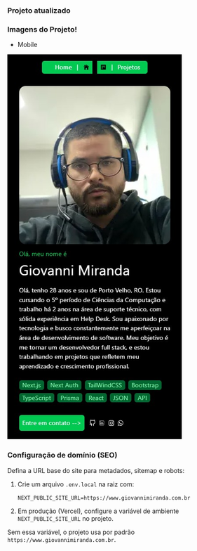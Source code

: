 ### Projeto atualizado

### Imagens do Projeto!

* Mobile
<img src="./screens/sessao1.png" alt="Preview" />

### Configuração de domínio (SEO)

Defina a URL base do site para metadados, sitemap e robots:

1. Crie um arquivo `.env.local` na raiz com:

	```
	NEXT_PUBLIC_SITE_URL=https://www.giovannimiranda.com.br
	```

2. Em produção (Vercel), configure a variável de ambiente `NEXT_PUBLIC_SITE_URL` no projeto.

Sem essa variável, o projeto usa por padrão `https://www.giovannimiranda.com.br`.